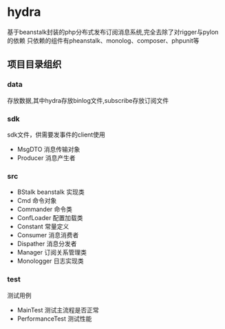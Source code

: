hydra
==========

基于beanstalk封装的php分布式发布订阅消息系统,完全去除了对rigger与pylon的依赖
只依赖的组件有pheanstalk、monolog、composer、phpunit等

## 项目目录组织

### data
存放数据,其中hydra存放binlog文件,subscribe存放订阅文件

### sdk
sdk文件，供需要发事件的client使用
* MsgDTO        消息传输对象
* Producer      消息产生者

### src
* BStalk beanstalk  实现类
* Cmd           命令对象
* Commander     命令类
* ConfLoader    配置加载类
* Constant      常量定义
* Consumer      消息消费者
* Dispather     消息分发者
* Manager       订阅关系管理类
* Monologger    日志实现类

### test
测试用例
* MainTest 测试主流程是否正常
* PerformanceTest 测试性能

